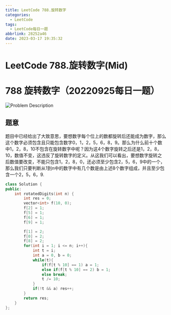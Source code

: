 ```yaml
---
title: LeetCode 788.旋转数字
categories:
  - LeetCode
tags:
  - LeetCode每日一题
abbrlink: 28252a46
date: 2023-03-17 19:35:32
---
```

# LeetCode 788.旋转数字(Mid)

# 788 旋转数字（20220925每日一题）

![Problem Description](https://cdn.jsdelivr.net/gh/zhangyufeng0123/ImageHosting/img/1.png)

## 题意

题目中已经给出了大致意思，要想数字每个位上的数都旋转后还能成为数字，那么这个数字必须包含且只能包含数字0，1，2，5，6，8，9。那么为什么前十个数中1，2，8，10不包含在旋转数字中呢？因为这4个数字旋转之后还是1，2，8，10，数值不变，这违反了旋转数字的定义。从这我们可以看出，要想数字旋转之后数值要改变，不能只包含1，2，8，0，还必须至少包含2，5，6，9中的一个，那么我们只要判断从1到n中的数字中有几个数是由上述8个数字组成，并且至少包含一个2，5，6，9.

```cpp
class Solution {
public:
    int rotatedDigits(int n) {
        int res = 0;
        vector<int> f(10, 0);
        f[2] = 1;
        f[5] = 1;
        f[6] = 1;
        f[9] = 1;

        f[1] = 2;
        f[0] = 2;
        f[8] = 2;
        for(int i = 1; i <= n; i++){
            int t = i;
            int a = 0, b = 0;
            while(t){
                if(f[t % 10] == 1) a = 1;
                else if(f[t % 10] == 2) b = 1;
                else break;
                t /= 10;
            }
            if(!t && a) res++;
        }
        return res;
    }
};
```